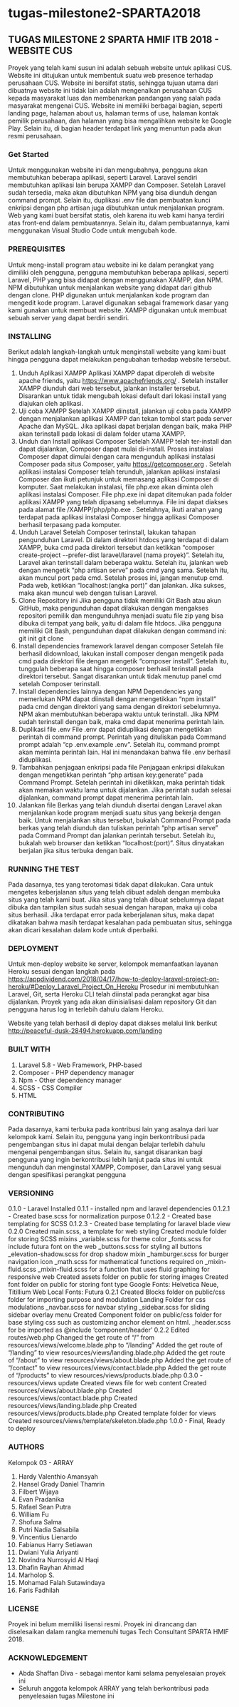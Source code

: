 # tugas-milestone2-SPARTA2018
## TUGAS MILESTONE 2 SPARTA HMIF ITB 2018 - WEBSITE CUS

Proyek yang telah kami susun ini adalah sebuah website untuk aplikasi CUS. Website ini ditujukan untuk membentuk suatu web presence terhadap perusahaan CUS. Website ini bersifat statis, sehingga tujuan utama dari dibuatnya website ini tidak lain adalah mengenalkan perusahaan CUS kepada masyarakat luas dan membenarkan pandangan yang salah pada masyarakat mengenai CUS. Website ini memiliki berbagai bagian, seperti landing page, halaman about us, halaman terms of use, halaman kontak pemilik perusahaan, dan halaman yang bisa mengalihkan website ke Google Play. Selain itu, di bagian header terdapat link yang menuntun pada akun resmi perusahaan.

### Get Started

Untuk menggunakan website ini dan mengubahnya, pengguna akan membutuhkan beberapa aplikasi, seperti Laravel. Laravel sendiri membutuhkan aplikasi lain berupa XAMPP dan Composer. Setelah Laravel sudah tersedia, maka akan dibutuhkan NPM yang bisa diunduh dengan command prompt. Selain itu, duplikasi .env file dan pembuatan kunci enkripsi dengan php artisan juga dibutuhkan untuk menjalankan program. Web yang kami buat bersifat statis, oleh karena itu web kami hanya terdiri atas front-end dalam pembuatannya. Selain itu, dalam pembuatannya, kami menggunakan Visual Studio Code untuk mengubah kode.

### PREREQUISITES

Untuk meng-install program atau website ini ke dalam perangkat yang dimiliki oleh pengguna, pengguna membutuhkan beberapa aplikasi, seperti Laravel, PHP yang bisa didapat dengan menggunakan XAMPP, dan NPM. NPM dibutuhkan untuk menjalankan website yang didapat dari github dengan clone. PHP digunakan untuk menjalankan kode program dan mengedit kode program. Laravel digunakan sebagai framework dasar yang kami gunakan untuk membuat website. XAMPP digunakan untuk membuat sebuah server yang dapat berdiri sendiri. 

### INSTALLING

Berikut adalah langkah-langkah untuk menginstall website yang kami buat hingga pengguna dapat melakukan pengubahan terhadap website tersebut.
1. Unduh Aplikasi XAMPP
Aplikasi XAMPP dapat diperoleh di website apache friends, yaitu https://www.apachefriends.org/ . Setelah installer XAMPP diunduh dari web tersebut, jalankan installer tersebut. Disarankan untuk tidak mengubah lokasi default dari lokasi install yang diajukan oleh aplikasi.
2. Uji coba XAMPP
Setelah XAMPP diinstall, jalankan uji coba pada XAMPP dengan menjalankan aplikasi XAMPP dan tekan tombol start pada server Apache dan MySQL. Jika aplikasi dapat berjalan dengan baik, maka PHP akan terinstall pada lokasi di dalam folder utama XAMPP.
3. Unduh dan Install aplikasi Composer
Setelah XAMPP telah ter-install dan dapat dijalankan, Composer dapat mulai di-install. Proses instalasi Composer dapat dimulai dengan cara mengunduh aplikasi instalasi Composer pada situs Composer, yaitu https://getcomposer.org . Setelah aplikasi instalasi Composer telah terunduh, jalankan aplikasi instalasi Composer dan ikuti petunjuk untuk memasang aplikasi Composer di komputer.
Saat melakukan instalasi, file php.exe akan diminta oleh aplikasi instalasi Composer. File php.exe ini dapat ditemukan pada folder aplikasi XAMPP yang telah dipasang sebelumnya. File ini dapat diakses pada alamat file /XAMPP/php/php.exe . Setelahnya, ikuti arahan yang terdapat pada aplikasi instalasi Composer hingga aplikasi Composer berhasil terpasang pada komputer.
4. Unduh Laravel
Setelah Composer terinstall, lakukan tahapan pengunduhan Laravel. Di dalam direktori htdocs yang terdapat di dalam XAMPP, buka cmd pada direktori tersebut dan ketikkan “composer create-project --prefer-dist laravel/laravel (nama proyek)”. Setelah itu, Laravel akan terinstall dalam beberapa waktu. Setelah itu, jalankan web dengan mengetik “php artisan serve” pada cmd yang sama. Setelah itu, akan muncul port pada cmd. Setelah proses ini, jangan menutup cmd. Pada web, ketikkan “localhost:(angka port)” dan jalankan. Jika sukses, maka akan muncul web dengan tulisan Laravel.
5. Clone Repository ini
Jika pengguna tidak memiliki Git Bash atau akun GitHub, maka pengunduhan dapat dilakukan dengan mengakses repositori pemilik dan mengunduhnya menjadi suatu file zip yang bisa dibuka di tempat yang baik, yaitu di dalam file htdocs. Jika pengguna memiliki Git Bash, pengunduhan dapat dilakukan dengan command ini:
git init
git clone <url>
6. Install dependencies framework laravel dengan composer
Setelah file berhasil didownload, lakukan install composer dengan mengetik pada cmd pada direktori file dengan mengetik “composer install”. Setelah itu, tunggulah beberapa saat hingga composer berhasil terinstall pada direktori tersebut. Sangat disarankan untuk tidak menutup panel cmd setelah Composer terinstall.
7. Install dependencies lainnya dengan NPM
Dependencies yang memerlukan NPM dapat diinstall dengan mengetikkan “npm install” pada cmd dengan direktori yang sama dengan direktori sebelumnya. NPM akan membutuhkan beberapa waktu untuk terinstall. Jika NPM sudah terinstall dengan baik, maka cmd dapat menerima perintah lain.
8. Duplikasi file .env
File .env dapat diduplikasi dengan mengetikkan perintah di command prompt. Perintah yang dituliskan pada Command prompt adalah “cp .env.example .env”. Setelah itu, command prompt akan meminta perintah lain. Hal ini menandakan bahwa file .env berhasil diduplikasi.
9. Tambahkan penjagaan enkripsi pada file
Penjagaan enkripsi dilakukan dengan mengetikkan perintah “php artisan key:generate” pada Command Prompt. Setelah perintah ini diketikkan, maka perintah tidak akan memakan waktu lama untuk dijalankan. Jika perintah sudah selesai dijalankan, command prompt dapat menerima perintah lain.
10. Jalankan file
Berkas yang telah diunduh disertai dengan Laravel akan menjalankan kode program menjadi suatu situs yang bekerja dengan baik. Untuk menjalankan situs tersebut, bukalah Command Prompt pada berkas yang telah diunduh dan tuliskan perintah “php artisan serve” pada Command Prompt dan jalankan perintah tersebut. Setelah itu,  bukalah web browser dan ketikkan “localhost:(port)”. Situs dinyatakan berjalan jika situs terbuka dengan baik.
    
### RUNNING THE TEST

Pada dasarnya, tes yang terotomasi tidak dapat dilakukan. Cara untuk mengetes keberjalanan situs yang telah dibuat adalah dengan membuka situs yang telah kami buat. Jika situs yang telah dibuat sebelumnya dapat dibuka dan tampilan situs sudah sesuai dengan harapan, maka uji coba situs berhasil. Jika terdapat error pada keberjalanan situs, maka dapat dikatakan bahwa masih terdapat kesalahan pada pembuatan situs, sehingga akan dicari kesalahan dalam kode untuk diperbaiki.

### DEPLOYMENT

Untuk men-deploy website ke server, kelompok memanfaatkan layanan Heroku sesuai dengan langkah pada https://appdividend.com/2018/04/17/how-to-deploy-laravel-project-on-heroku/#Deploy_Laravel_Project_On_Heroku
Prosedur ini membutuhkan Laravel, Git, serta Heroku CLI telah diinstal pada perangkat agar bisa dijalankan. Proyek yang ada akan
diinisialisasi dalam repository Git dan  pengguna harus log in terlebih dahulu dalam Heroku. 

Website yang telah berhasil di deploy dapat diakses melalui link berikut 
http://peaceful-dusk-28494.herokuapp.com/landing

### BUILT WITH

1. Laravel 5.8 - Web Framework, PHP-based
2. Composer - PHP dependency manager
3. Npm - Other dependency manager
4. SCSS - CSS Compiler
5. HTML

### CONTRIBUTING

Pada dasarnya, kami terbuka pada kontribusi lain yang asalnya dari luar kelompok kami. Selain itu, pengguna yang ingin berkontribusi pada pengembangan situs ini dapat mulai dengan belajar terlebih dahulu mengenai pengembangan situs. Selain itu, sangat disarankan bagi pengguna yang ingin berkontribusi lebih lanjut pada situs ini untuk mengunduh dan menginstal XAMPP, Composer, dan Laravel yang sesuai dengan spesifikasi perangkat pengguna

### VERSIONING

0.1.0 - Laravel Installed 
0.1.1 - installed npm and laravel dependencies
0.1.2.1 - Created base.scss for normalization purpose
0.1.2.2 - Created base templating for SCSS
0.1.2.3 - Created base templating for laravel blade view
0.2.0
    Created main.scss, a template for web styling
    Created module folder for storing SCSS mixins
        _variable.scss for theme color
        _fonts.scss for include futura font on the web
        _buttons.scss for styling all buttons
        _elevation-shadow.scss for drop shadow mixin
        _hamburger.scss for burger navigation icon
        _math.scss for mathematical functions required on _mixin-fluid.scss
        _mixin-fluid.scss for a function that uses fluid graphing for responsive web
    Created assets folder on public for storing images
    Created font folder on public for storing font type
        Google Fonts: Helvetica Neue, Titillium Web
        Local Fonts: Futura
0.2.1
    Created Blocks folder on public/css folder for importing purpose and modulation
        Landing Folder for css modulations
        _navbar.scss for navbar styling
        _sidebar.scss for sliding sidebar overlay menu
    Created Component folder on public/css folder for base styling css such as customizing anchor element on html.
        _header.scss for be imported as @include ‘component/header’
0.2.2
    Edited routes/web.php
        Changed the get route of “/” from resources/views/welcome.blade.php to “/landing”
        Added the get route of “/landing” to view resources/views/landing.blade.php
        Added the get route of “/about” to view resources/views/about.blade.php
        Added the get route of “/contact” to view resources/views/contact.blade.php
        Added the get route of “/products” to view resources/views/products.blade.php
0.3.0 - resources/views update
    Created views file for web content
        Created resources/views/about.blade.php
        Created resources/views/contact.blade.php
        Created resources/views/landing.blade.php
        Created resources/views/products.blade.php
    Created template folder for views
        Created resources/views/template/skeleton.blade.php
1.0.0 - Final, Ready to deploy

### AUTHORS

Kelompok 03 - ARRAY
1. Hardy Valenthio Amansyah 
2. Hansel Grady Daniel Thamrin
3. Filbert Wijaya
4. Evan Pradanika
5. Rafael Sean Putra
6. William Fu
7. Shofura Salma
8. Putri Nadia Salsabila
9. Vincentius Lienardo
10. Fabianus Harry Setiawan
11. Dwiani Yulia Ariyanti
12. Novindra Nurrosyid Al Haqi
13. Dhafin Rayhan Ahmad
14. Marholop S.
15. Mohamad Falah Sutawindaya
16. Faris Fadhilah

### LICENSE

Proyek ini belum memiliki lisensi resmi. Proyek ini dirancang dan diselesaikan dalam rangka memenuhi tugas Tech Consultant SPARTA HMIF 2018.

### ACKNOWLEDGEMENT

- Abda Shaffan Diva - sebagai mentor kami selama penyelesaian proyek ini
- Seluruh anggota kelompok ARRAY yang telah berkontribusi pada penyelesaian tugas Milestone ini 

